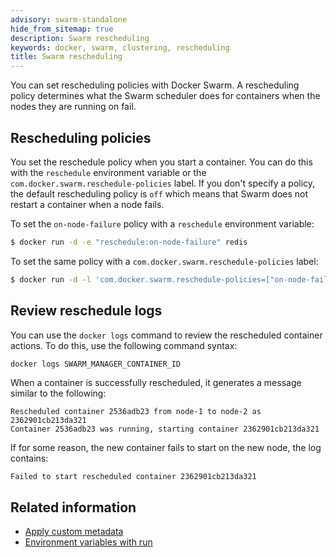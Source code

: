 ```yaml
---
advisory: swarm-standalone
hide_from_sitemap: true
description: Swarm rescheduling
keywords: docker, swarm, clustering, rescheduling
title: Swarm rescheduling
---
```


You can set rescheduling policies with Docker Swarm. A rescheduling policy
determines what the Swarm scheduler does for containers when the nodes they are
running on fail.

## Rescheduling policies

You set the reschedule policy when you start a container. You can do this with
the `reschedule` environment variable or the
`com.docker.swarm.reschedule-policies` label. If you don't specify a policy, the
default rescheduling policy is `off` which means that Swarm does not restart a
container when a node fails.

To set the `on-node-failure` policy with a `reschedule` environment variable:

```bash
$ docker run -d -e "reschedule:on-node-failure" redis
```

To set the same policy with a `com.docker.swarm.reschedule-policies` label:

```bash
$ docker run -d -l 'com.docker.swarm.reschedule-policies=["on-node-failure"]' redis
```

## Review reschedule logs

You can use the `docker logs` command to review the rescheduled container
actions. To do this, use the following command syntax:

```bash
docker logs SWARM_MANAGER_CONTAINER_ID
```

When a container is successfully rescheduled, it generates a message similar to
the following:

```none
Rescheduled container 2536adb23 from node-1 to node-2 as 2362901cb213da321
Container 2536adb23 was running, starting container 2362901cb213da321
```

If for some reason, the new container fails to start on the new node, the log
contains:

```none
Failed to start rescheduled container 2362901cb213da321
```

## Related information

* [Apply custom metadata](/engine/userguide/labels-custom-metadata/)
* [Environment variables with run](/engine/reference/run/#env-environment-variables)
